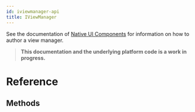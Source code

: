 ```yaml
---
id: iviewmanager-api
title: IViewManager
---
```


See the documentation of [Native UI Components](view-managers.md) for information on how to author a view manager.

>**This documentation and the underlying platform code is a work in progress.**

# Reference

## Methods


<!-- // Copyright (c) Microsoft Corporation.
// Licensed under the MIT License.

import "IReactModuleBuilder.idl";
import "IReactContext.idl";

#include "NamespaceRedirect.h"

namespace Microsoft.ReactNative
{
  [webhosthidden]
  enum ViewManagerPropertyType
  {
    Boolean,
    Number,
    String,
    Array,
    Map,
    Color,
  };

  [webhosthidden]
  interface IViewManager
  {
    String Name { get; };

    XAML_NAMESPACE.FrameworkElement CreateView();
  }

  [webhosthidden]
  interface IViewManagerWithReactContext
  {
    IReactContext ReactContext { get; set; };
  }

  [webhosthidden]
  interface IViewManagerWithExportedViewConstants
  {
    ConstantProviderDelegate ExportedViewConstants { get; };
  }

  [webhosthidden]
  interface IViewManagerWithNativeProperties
  {
    IMapView<String, ViewManagerPropertyType> NativeProps { get; };

    void UpdateProperties(XAML_NAMESPACE.FrameworkElement view, IJSValueReader propertyMapReader);
  }

  [webhosthidden]
  interface IViewManagerWithCommands
  {
    IVectorView<String> Commands { get; };

    void DispatchCommand(XAML_NAMESPACE.FrameworkElement view, String commandId, IJSValueReader commandArgsReader);
  }

  [webhosthidden]
  interface IViewManagerWithExportedEventTypeConstants
  {
    ConstantProviderDelegate ExportedCustomBubblingEventTypeConstants { get; };

    ConstantProviderDelegate ExportedCustomDirectEventTypeConstants { get; };
  }

  [webhosthidden]
  interface IViewManagerWithChildren
  {
    void AddView(XAML_NAMESPACE.FrameworkElement parent, XAML_NAMESPACE.UIElement child, Int64 index);

    void RemoveAllChildren(XAML_NAMESPACE.FrameworkElement parent);

    void RemoveChildAt(XAML_NAMESPACE.FrameworkElement parent, Int64 index);

    void ReplaceChild(XAML_NAMESPACE.FrameworkElement parent, XAML_NAMESPACE.UIElement oldChild, XAML_NAMESPACE.UIElement newChild);
  }
} // namespace Microsoft.ReactNative -->

